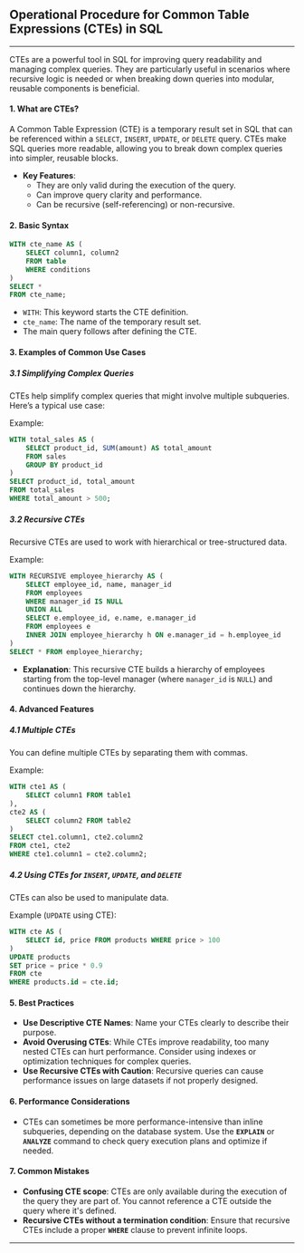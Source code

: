 ## Operational Procedure for Common Table Expressions (CTEs) in SQL

---
CTEs are a powerful tool in SQL for improving query readability and managing complex queries. They are particularly useful in scenarios where recursive logic is needed or when breaking down queries into modular, reusable components is beneficial.

#### 1. **What are CTEs?**
A Common Table Expression (CTE) is a temporary result set in SQL that can be referenced within a `SELECT`, `INSERT`, `UPDATE`, or `DELETE` query. CTEs make SQL queries more readable, allowing you to break down complex queries into simpler, reusable blocks.

- **Key Features**:
  - They are only valid during the execution of the query.
  - Can improve query clarity and performance.
  - Can be recursive (self-referencing) or non-recursive.


#### 2. **Basic Syntax**

```sql
WITH cte_name AS (
    SELECT column1, column2
    FROM table
    WHERE conditions
)
SELECT *
FROM cte_name;
```

- `WITH`: This keyword starts the CTE definition.
- `cte_name`: The name of the temporary result set.
- The main query follows after defining the CTE.


#### 3. **Examples of Common Use Cases**

##### 3.1 **Simplifying Complex Queries**
CTEs help simplify complex queries that might involve multiple subqueries. Here’s a typical use case:

Example:
```sql
WITH total_sales AS (
    SELECT product_id, SUM(amount) AS total_amount
    FROM sales
    GROUP BY product_id
)
SELECT product_id, total_amount
FROM total_sales
WHERE total_amount > 500;
```

##### 3.2 **Recursive CTEs**
Recursive CTEs are used to work with hierarchical or tree-structured data.

Example:
```sql
WITH RECURSIVE employee_hierarchy AS (
    SELECT employee_id, name, manager_id
    FROM employees
    WHERE manager_id IS NULL
    UNION ALL
    SELECT e.employee_id, e.name, e.manager_id
    FROM employees e
    INNER JOIN employee_hierarchy h ON e.manager_id = h.employee_id
)
SELECT * FROM employee_hierarchy;
```

- **Explanation**: This recursive CTE builds a hierarchy of employees starting from the top-level manager (where `manager_id` is `NULL`) and continues down the hierarchy.


#### 4. **Advanced Features**

##### 4.1 **Multiple CTEs**
You can define multiple CTEs by separating them with commas.

Example:
```sql
WITH cte1 AS (
    SELECT column1 FROM table1
),
cte2 AS (
    SELECT column2 FROM table2
)
SELECT cte1.column1, cte2.column2
FROM cte1, cte2
WHERE cte1.column1 = cte2.column2;
```

##### 4.2 **Using CTEs for `INSERT`, `UPDATE`, and `DELETE`**
CTEs can also be used to manipulate data.

Example (`UPDATE` using CTE):
```sql
WITH cte AS (
    SELECT id, price FROM products WHERE price > 100
)
UPDATE products
SET price = price * 0.9
FROM cte
WHERE products.id = cte.id;
```


#### 5. **Best Practices**

- **Use Descriptive CTE Names**: Name your CTEs clearly to describe their purpose.
- **Avoid Overusing CTEs**: While CTEs improve readability, too many nested CTEs can hurt performance. Consider using indexes or optimization techniques for complex queries.
- **Use Recursive CTEs with Caution**: Recursive queries can cause performance issues on large datasets if not properly designed.


#### 6. **Performance Considerations**

- CTEs can sometimes be more performance-intensive than inline subqueries, depending on the database system. Use the **`EXPLAIN`** or **`ANALYZE`** command to check query execution plans and optimize if needed.


#### 7. **Common Mistakes**

- **Confusing CTE scope**: CTEs are only available during the execution of the query they are part of. You cannot reference a CTE outside the query where it's defined.
- **Recursive CTEs without a termination condition**: Ensure that recursive CTEs include a proper **`WHERE`** clause to prevent infinite loops.

---
